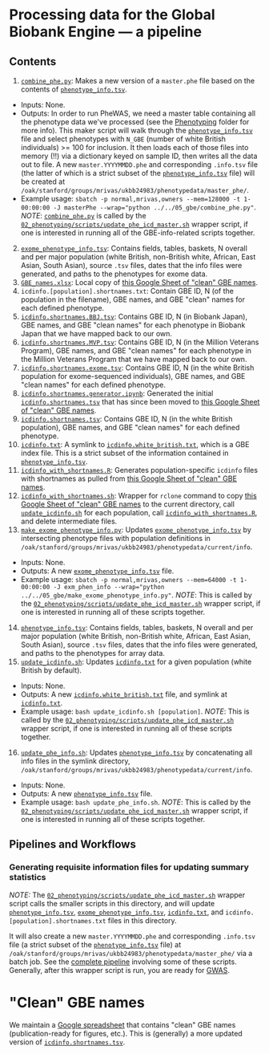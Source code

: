 # Processing data for the Global Biobank Engine — a pipeline

## Contents

1. [`combine_phe.py`](https://github.com/rivas-lab/ukbb-tools/blob/master/05_gbe/combine_phe.py): Makes a new version of a `master.phe` file based on the contents of [`phenotype_info.tsv`](https://github.com/rivas-lab/ukbb-tools/blob/master/05_gbe/phenotype_info.tsv).
- Inputs: None.
- Outputs: In order to run PheWAS, we need a master table containing all the phenotype data we've processed (see the [Phenotyping](https://github.com/rivas-lab/ukbb-tools/blob/master/02_phenotyping/) folder for more info). This maker script will walk through the [`phenotype_info.tsv`](https://github.com/rivas-lab/ukbb-tools/blob/master/05_gbe/phenotype_info.tsv) file and select phenotypes with `N_GBE` (number of white British individuals) >= 100 for inclusion. It then loads each of those files into memory (!!) via a dictionary keyed on sample ID, then writes all the data out to file. A new `master.YYYYMMDD.phe` and corresponding `.info.tsv` file (the latter of which is a strict subset of the [`phenotype_info.tsv`](https://github.com/rivas-lab/ukbb-tools/blob/master/05_gbe/phenotype_info.tsv) file) will be created at `/oak/stanford/groups/mrivas/ukbb24983/phenotypedata/master_phe/`. 
- Example usage: `sbatch -p normal,mrivas,owners --mem=128000 -t 1-00:00:00 -J masterPhe --wrap="python ../../05_gbe/combine_phe.py"`. *NOTE*: [`combine_phe.py`](https://github.com/rivas-lab/ukbb-tools/blob/master/05_gbe/combine_phe.py) is called by the [`02_phenotyping/scripts/update_phe_icd_master.sh`](https://github.com/rivas-lab/ukbb-tools/blob/master/02_phenotyping/scripts/update_phe_icd_master.sh) wrapper script, if one is interested in running all of the GBE-info-related scripts together.
2. [`exome_phenotype_info.tsv`](https://github.com/rivas-lab/ukbb-tools/blob/master/05_gbe/exome_phenotype_info.tsv):  Contains fields, tables, baskets, N overall and per major population (white British, non-British white, African, East Asian, South Asian), source `.tsv` files, dates that the info files were generated, and paths to the phenotypes for exome data.
3. [`GBE_names.xlsx`](https://github.com/rivas-lab/ukbb-tools/blob/master/05_gbe/GBE_names.xlsx): Local copy of [this Google Sheet of "clean" GBE names](http://bit.ly/GBE_names).
4. `icdinfo.[population].shortnames.txt`: Contain GBE ID, N (of the population in the filename), GBE names, and GBE "clean" names for each defined phenotype.
5. [`icdinfo.shortnames.BBJ.tsv`](https://github.com/rivas-lab/ukbb-tools/blob/master/05_gbe/icdinfo.shortnames.BBJ.tsv): Contains GBE ID, N (in Biobank Japan), GBE names, and GBE "clean names" for each phenotype in Biobank Japan that we have mapped back to our own.
6. [`icdinfo.shortnames.MVP.tsv`](https://github.com/rivas-lab/ukbb-tools/blob/master/05_gbe/icdinfo.shortnames.MVP.tsv): Contains GBE ID, N (in the Million Veterans Program), GBE names, and GBE "clean names" for each phenotype in the Million Veterans Program that we have mapped back to our own.
7. [`icdinfo.shortnames.exome.tsv`](https://github.com/rivas-lab/ukbb-tools/blob/master/05_gbe/icdinfo.shortnames.exome.tsv): Contains GBE ID, N (in the white British population for exome-sequenced individuals), GBE names, and GBE "clean names" for each defined phenotype.
8. [`icdinfo.shortnames.generator.ipynb`](https://github.com/rivas-lab/ukbb-tools/blob/master/05_gbe/icdinfo.shortnames.generator.ipynb): Generated the initial [`icdinfo.shortnames.tsv`](https://github.com/rivas-lab/ukbb-tools/blob/master/05_gbe/icdinfo.shortnames.tsv) that has since been moved to [this Google Sheet of "clean" GBE names](http://bit.ly/GBE_names).
9. [`icdinfo.shortnames.tsv`](https://github.com/rivas-lab/ukbb-tools/blob/master/05_gbe/icdinfo.shortnames.tsv): Contains GBE ID, N (in the white British population), GBE names, and GBE "clean names" for each defined phenotype.
10. [`icdinfo.txt`](https://github.com/rivas-lab/ukbb-tools/blob/master/05_gbe/icdinfo.white_british.txt): A symlink to [`icdinfo.white_british.txt`](https://github.com/rivas-lab/ukbb-tools/blob/master/05_gbe/icdinfo.white_british.txt), which is a GBE index file. This is a strict subset of the information contained in [`phenotype_info.tsv`](https://github.com/rivas-lab/ukbb-tools/blob/master/05_gbe/phenotype_info.tsv).
11. [`icdinfo_with_shortnames.R`](https://github.com/rivas-lab/ukbb-tools/blob/master/05_gbe/icdinfo_with_shortnames.R): Generates population-specific `icdinfo` files with shortnames as pulled from [this Google Sheet of "clean" GBE names](http://bit.ly/GBE_names).
12. [`icdinfo_with_shortnames.sh`](https://github.com/rivas-lab/ukbb-tools/blob/master/05_gbe/icdinfo_with_shortnames.sh): Wrapper for `rclone` command to copy [this Google Sheet of "clean" GBE names](http://bit.ly/GBE_names) to the current directory, call [`update_icdinfo.sh`](https://github.com/rivas-lab/ukbb-tools/blob/master/05_gbe/update_icdinfo.sh) for each population, call [`icdinfo_with_shortnames.R`](https://github.com/rivas-lab/ukbb-tools/blob/master/05_gbe/icdinfo_with_shortnames.R), and delete intermediate files.
13. [`make_exome_phenotype_info.py`](https://github.com/rivas-lab/ukbb-tools/blob/master/05_gbe/make_exome_phenotype_info.py): Updates [`exome_phenotype_info.tsv`](https://github.com/rivas-lab/ukbb-tools/blob/master/05_gbe/exome_phenotype_info.tsv) by intersecting phenotype files with population definitions in `/oak/stanford/groups/mrivas/ukbb24983/phenotypedata/current/info`.
- Inputs: None.
- Outputs: A new [`exome_phenotype_info.tsv`](https://github.com/rivas-lab/ukbb-tools/blob/master/05_gbe/exome_phenotype_info.tsv) file.
- Example usage: `sbatch -p normal,mrivas,owners --mem=64000 -t 1-00:00:00 -J exm_phen_info --wrap="python ../../05_gbe/make_exome_phenotype_info.py"`. *NOTE*: This is called by the [`02_phenotyping/scripts/update_phe_icd_master.sh`](https://github.com/rivas-lab/ukbb-tools/blob/master/02_phenotyping/scripts/update_phe_icd_master.sh) wrapper script, if one is interested in running all of these scripts together.
14. [`phenotype_info.tsv`](https://github.com/rivas-lab/ukbb-tools/blob/master/05_gbe/phenotype_info.tsv): Contains fields, tables, baskets, N overall and per major population (white British, non-British white, African, East Asian, South Asian), source `.tsv` files, dates that the info files were generated, and paths to the phenotypes for array data.
15. [`update_icdinfo.sh`](https://github.com/rivas-lab/ukbb-tools/blob/master/05_gbe/update_icdinfo.sh): Updates [`icdinfo.txt`](https://github.com/rivas-lab/ukbb-tools/blob/master/05_gbe/icdinfo.white_british.txt) for a given population (white British by default).
- Inputs: None.
- Outputs: A new [`icdinfo.white_british.txt`](https://github.com/rivas-lab/ukbb-tools/blob/master/05_gbe/icdinfo.white_british.txt) file, and symlink at [`icdinfo.txt`](https://github.com/rivas-lab/ukbb-tools/blob/master/05_gbe/icdinfo.white_british.txt).
- Example usage: `bash update_icdinfo.sh [population]`. *NOTE*: This is called by the [`02_phenotyping/scripts/update_phe_icd_master.sh`](https://github.com/rivas-lab/ukbb-tools/blob/master/02_phenotyping/scripts/update_phe_icd_master.sh) wrapper script, if one is interested in running all of these scripts together.
16. [`update_phe_info.sh`](https://github.com/rivas-lab/ukbb-tools/blob/master/05_gbe/update_phe_info.sh): Updates [`phenotype_info.tsv`](https://github.com/rivas-lab/ukbb-tools/blob/master/05_gbe/phenotype_info.tsv) by concatenating all info files in the symlink directory, `/oak/stanford/groups/mrivas/ukbb24983/phenotypedata/current/info`.
- Inputs: None.
- Outputs: A new [`phenotype_info.tsv`](https://github.com/rivas-lab/ukbb-tools/blob/master/05_gbe/phenotype_info.tsv) file.
- Example usage: `bash update_phe_info.sh`. *NOTE*: This is called by the [`02_phenotyping/scripts/update_phe_icd_master.sh`](https://github.com/rivas-lab/ukbb-tools/blob/master/02_phenotyping/scripts/update_phe_icd_master.sh) wrapper script, if one is interested in running all of these scripts together.

## Pipelines and Workflows

### Generating requisite information files for updating summary statistics

*NOTE:* The [`02_phenotyping/scripts/update_phe_icd_master.sh`](https://github.com/rivas-lab/ukbb-tools/blob/master/02_phenotyping/scripts/update_phe_icd_master.sh) wrapper script calls the smaller scripts in this directory, and will update [`phenotype_info.tsv`](https://github.com/rivas-lab/ukbb-tools/blob/master/05_gbe/phenotype_info.tsv), [`exome_phenotype_info.tsv`](https://github.com/rivas-lab/ukbb-tools/blob/master/05_gbe/exome_phenotype_info.tsv), [`icdinfo.txt`](https://github.com/rivas-lab/ukbb-tools/blob/master/05_gbe/icdinfo_white_british.txt), and `icdinfo.[population].shortnames.txt` files in this directory. 

It will also create a new `master.YYYYMMDD.phe` and corresponding `.info.tsv` file (a strict subset of the [`phenotype_info.tsv`](https://github.com/rivas-lab/ukbb-tools/blob/master/05_gbe/phenotype_info.tsv) file) at `/oak/stanford/groups/mrivas/ukbb24983/phenotypedata/master_phe/` via a batch job. See the [complete pipeline](https://github.com/rivas-lab/ukbb-tools/tree/master/02_phenotyping#generating-and-updating-phenotypes-and-summary-statistics) involving some of these scripts. Generally, after this wrapper script is run, you are ready for [GWAS](https://github.com/rivas-lab/ukbb-tools/tree/master/04_gwas).

# "Clean" GBE names

We maintain a [Google spreadsheet](http://bit.ly/GBE_names) that contains "clean" GBE names (publication-ready for figures, etc.). This is (generally) a more updated version of [`icdinfo.shortnames.tsv`](https://github.com/rivas-lab/ukbb-tools/blob/master/05_gbe/icdinfo.shortnames.tsv).

